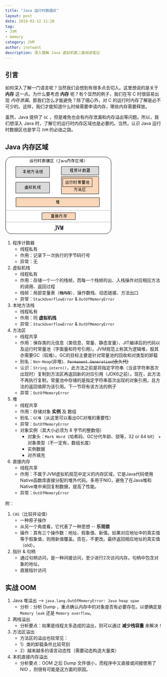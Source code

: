 ```yaml
---
title: "Java 运行时数据区"
layout: post
date: 2019-02-12 21:20
tag:
- JVM
- memory
category: JVM
author: inotwant
description: 深入理解 Java 虚拟机第二章阅读笔记
---
```


## 引言

如何深入了解一门语言呢？当然我们会想到有很多点去切入。这里想说的是关于 **内存** 这一点。为什么要考虑 **内存** 呢？有个显然的例子，我们在写 C 时很容易出现 *内存泄漏*。那我们怎么才能避免？除了细心外，对 C 的运行时内存了解是必不可少的。这样，我们才能知道什么时候需要申请内存，哪些内存需要释放。

虽然，Java 提供了 `GC` ，但是难免也会有内存泄漏和内存溢出等问题。所以，我们想深入 Java 时，了解它的运行时内存区域也是必要的。当然，认识 Java 运行时数据区也是学习 `JVM` 的必由之路。

## Java 内存区域

![JMM](https://raw.githubusercontent.com/INotWant/INotWant.github.io/master/assets/images/2019-02-12/java-memory-model.png "Java 运行时数据区")

1. 程序计数器
	- 线程私有
	- 作用：记录下一次执行的字节码行号
	- 异常：无
2. 虚拟机栈
	- 线程私有
	- 作用：存储一个一个的栈帧，而每一个栈帧的出、入栈操作对应相应方法的调用、返回过程
	- 栈帧：局部变量表（**`栈内存`**）、操作数栈、动态链接、方法出口
	- 异常：`StackOverflowError` & `OutOfMemoryError`
3. 本地方法栈
	- 线程私有
	- 作用：同 **虚拟机栈**
	- 异常：`StackOverflowError` & `OutOfMemoryError`
4. 方法区
	- 线程共享
	- 作用：保存类的元信息（类信息、常量、静态变量）、JIT编译后的代码以及运行时常量池（字面量和符号引用）。JVM规范上称其为逻辑堆，股其亦需要GC（较难）。GC的目标主要是针对常量池的回收和对类型的卸载
	- 别名：`Non-Heap`(非堆)、~~`Permanent Generation`(永久代)~~
	- 认识：`String.intern()`，此方法之前是将指定字符串（当该字符串首次出现时）复制到方法区再返回新的对应引用（JDK6之前）。现在，此方法不再执行复制，常量池中存储的是指定字符串首次出现的对象引用，且方法的返回值即为该引用。下一节将有该方法的例子
	- 异常：`OutOfMemoryError`
5. 堆
	- 线程共享
	- 作用：存储对象 **实例** 及 数组
	- 别名：`GC堆`（从这里可以看出GC对堆的重要性）
	- 异常：`OutOfMemoryError`
	- 对象实例（其大小必须为 8 字节的整数倍）
		- 对象头：`Mark Word`（哈希码、GC分代年龄、锁等，32 or 64 bit） + 对象类型（不一定有，数组长度）
		- 实例数据
		- 对齐填充
6. 直接内存
	- 线程共享
	- 作用：不属于JVM虚拟机规范中定义的内存区域，它是Java代码使用Native函数库直接分配的堆外代码。多用于NIO，避免了在Java堆和Native堆中来回复制数据，提高了性能。
	- 异常：`OutOfMemoryError`

附：
1. `CAS`（比较并设值）
	- 一种原子操作
	- 从另一个角度看，它代表了一种思想 -- **乐观锁**
	- 操作：其有三个操作数：地址、假象值、新值。如果对应地址中的真实值等于假象值，则用新值覆盖。否在，不更改。最终返回相应地址的真实值（old）。
2. 指针 & 句柄
	- 通过句柄访问，是一种间接访问，至少进行2次访问内存。句柄中包含对象的地址。
	- 直接指针访问

## 实战 OOM

1. Java 堆溢出 --> `java.lang.OutOfMemoryError: Java heap spae`
	- 分析：分析 Dump ，重点确认内存中的对象是否有必要存在。以便确定是 `Memory leak` 还是 `Memory overflow`。
2. 两栈溢出
	- 分析要点：如果是线程太多造成的溢出，则可以通过 **减少栈容量** 来解决！
3. 方法区溢出
	- 方法区的溢出也较常见：
	- 1）类的卸载条件比较苛刻
	- 2）越来越多的语言动态性（需要动态构造大量类）
4. 本机直接内存溢出
	- 分析要点：OOM 之后 Dump 文件很小，而程序中又直接或间接使用了 NIO ，则很有可能是这方面的原因。
